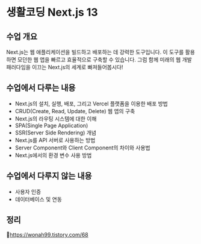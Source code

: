 # 생활코딩 Next.js 13
## 수업 개요
Next.js는 웹 애플리케이션을 빌드하고 배포하는 데 강력한 도구입니다. 이 도구를 활용하면 모던한 웹 앱을 빠르고 효율적으로 구축할 수 있습니다. 그럼 함께 미래의 웹 개발 패러다임을 이끄는 Next.js의 세계로 빠져들어봅시다!

## 수업에서 다루는 내용
* Next.js의 설치, 실행, 배포, 그리고 Vercel 플랫폼을 이용한 배포 방법
* CRUD(Create, Read, Update, Delete) 웹 앱의 구축
* Next.js의 라우팅 시스템에 대한 이해
* SPA(Single Page Application) 
* SSR(Server Side Rendering) 개념
* Next.js를 API 서버로 사용하는 방법
* Server Component와 Client Component의 차이와 사용법
* Next.js에서의 환경 변수 사용 방법

## 수업에서 다루지 않는 내용
*  사용자 인증
*  데이터베이스 및 연동
  
## 정리
🔗https://wonah99.tistory.com/68